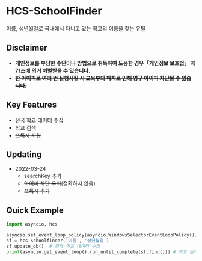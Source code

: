 # HCS-SchoolFinder
이름, 생년월일로 국내에서 다니고 있는 학교의 이름을 찾는 유틸

## Disclaimer
- **개인정보를 부당한 수단이나 방법으로 취득하여 도용한 경우「개인정보 보호법」 제71조에 의거 처벌받을 수 있습니다.**
- ~~**한 아이피로 여러 번 실행시킬 시 교육부의 패치로 인해 영구 아이피 차단될 수 있습니다.**~~

## Key Features
+ 전국 학교 데이터 수집
+ 학교 검색
+ ~~프록시 지원~~

## Updating
* 2022-03-24
    * searchKey 추가
    * ~~아이피 차단 우회~~(정확하지 않음)
    * ~~프록시 추가~~


## Quick Example
```py
import asyncio, hcs

asyncio.set_event_loop_policy(asyncio.WindowsSelectorEventLoopPolicy())
sf = hcs.Schoolfinder('이름', '생년월일')
sf.update_db()  # 전국 학교 데이터 수집
print(asyncio.get_event_loop().run_until_complete(sf.find())) # 학교 검색
```
